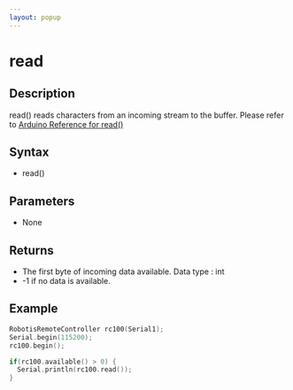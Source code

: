 ```yaml
---
layout: popup
---
```


# read

## Description

read() reads characters from an incoming stream to the buffer.
Please refer to [Arduino Reference for read()](https://www.arduino.cc/en/Reference/StreamRead)

## Syntax

- read()

## Parameters

- None

## Returns

- The first byte of incoming data available. Data type : int
- -1 if no data is available.

## Example

```c++
RobotisRemoteController rc100(Serial1);
Serial.begin(115200);
rc100.begin();

if(rc100.available() > 0) {
  Serial.println(rc100.read());
}
```
